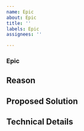 ```yaml
---
name: Epic
about: Epic
title: ''
labels: Epic
assignees: ''

---
```


### Epic

## Reason

## Proposed Solution

## Technical Details
